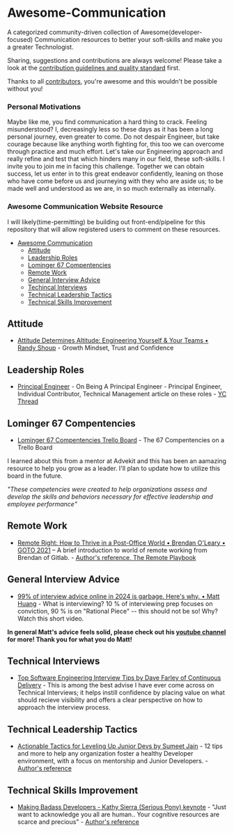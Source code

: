 # Awesome-Communication

A categorized community-driven collection of Awesome(developer-focused) Communication resources to better your soft-skills and make you a greater Technologist.

Sharing, suggestions and contributions are always welcome! Please take a look at the [contribution guidelines and quality standard](https://github.com/valdezm/awesome-communication/blob/master/CONTRIBUTING.md) first.

Thanks to all [contributors](https://github.com/valdezm/awesome-communication/graphs/contributors), you're awesome and this wouldn't be possible without you!



### Personal Motivations
Maybe like me, you find communication a hard thing to crack. Feeling misunderstood? I, decreasingly less so these days as it has been a long personal journey, even greater to come. Do not despair Engineer, but take courage because like anything worth fighting for, this too we can overcome through practice and much effort. Let's take our Engineering approach and really refine and test that which hinders many in our field, these soft-skills. I invite you to join me in facing this challenge. Together we can obtain success, let us enter in to this great endeavor confidently, leaning on those who have come before us and journeying with they who are aside us; to be made well and understood as we are, in so much externally as internally. 


### Awesome Communication Website Resource
I will likely(time-permitting) be building out front-end/pipeline for this repository that will allow registered users to comment on these resources.

* [Awesome Communication](#awesome-commuication)
  * [Attitude](#attitude)
  * [Leadership Roles](#leadership-roles)
  * [Lominger 67 Compentencies](#lominger-67-compentencies)
  * [Remote Work](#remote-work)
  * [General Interview Advice](#general-interview-advice)
  * [Techincal Interviews](#technical-interviews)
  * [Technical Leadership Tactics](#technical-leadership-tactics)
  * [Technical Skills Improvement](#technical-skills-improvement)


## Attitude
* [Attitude Determines Altitude: Engineering Yourself & Your Teams • Randy Shoup](https://youtu.be/y1SpwCiRoPY) - Growth Mindset, Trust and Confidence

## Leadership Roles
* [Principal Engineer](https://blog.dbsmasher.com/2019/01/28/on-being-a-principal-engineer.html) - On Being A Principal Engineer - Principal Engineer, Individual Contributor, Technical Management article on these roles - [YC Thread](https://news.ycombinator.com/item?id=19128489)

## Lominger 67 Compentencies
 * [Lominger 67 Compentencies Trello Board](https://trello.com/b/57Vz2bvv/lominger-67-competencies) - The 67 Compentencies on a Trello Board

 I learned about this from a mentor at Advekit and this has been an aamazing resource to help you grow as a leader. I'll plan to update how to utilize this board in the future.
 
 _"These competencies were created to help organizations assess and develop the skills and behaviors necessary for effective leadership and employee performance"_


## Remote Work
* [Remote Right: How to Thrive in a Post-Office World • Brendan O'Leary • GOTO 2021](https://youtu.be/j62yCp_J-Zw) – A brief introduction to world of remote working from Brendan of Gitlab. - [Author's reference, The Remote Playbook](https://about.gitlab.com/company/culture/all-remote/)

## General Interview Advice
* [99% of interview advice online in 2024 is garbage. Here's why. • Matt Huang](https://youtu.be/3TbrtPgD_NU) - What is interviewing? 10 % of interviewing prep focuses on conviction, 90 % is on "Rational Piece" -- this should not be so! Why? Watch this short video.

**In general Matt's advice feels solid, please check out his [youtube channel](https://www.youtube.com/@matthuang21) for more! Thank you for what you do Matt!**

## Technical Interviews
* [Top Software Engineering Interview Tips by Dave Farley of Continuous Delivery](https://youtu.be/osnOY5zgdMI) - This is among the best advise I have ever come across on Technical Interviews; it helps instill confidence by placing value on what should recieve visibility and offers a clear perspective on how to approach the interview process. 

## Technical Leadership Tactics
* [Actionable Tactics for Leveling Up Junior Devs by Sumeet Jain](https://youtu.be/K0vxOBIyhF0) - 12 tips and more to help any organization foster a healthy Developer environment, with a focus on mentorship and Junior Developers. - [Author's reference](https://www.sumeetjain.com/posts/actionable-tactics-for-leveling-up-devs/)

## Technical Skills Improvement
* [Making Badass Developers - Kathy Sierra (Serious Pony) keynote](https://youtu.be/FKTxC9pl-WM) - "Just want to acknowledge you all are human.. Your cognitive resources are scarce and precious" - [Author's reference](http://seriouspony.com/)